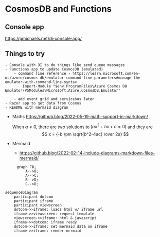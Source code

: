 # CosmosDB and Functions 


## Console app

https://pmichaels.net/di-console-app/



## Things to try

	- Console with DI to do things like send queue messages
	- Functions app to update CosmosDB (emulated)
		- command line reference - https://learn.microsoft.com/en-us/azure/cosmos-db/emulator-command-line-parameters#manage-the-emulator-with-command-line-syntax
			Import-Module "$env:ProgramFiles\Azure Cosmos DB Emulator\PSModules\Microsoft.Azure.CosmosDB.Emulator"
			
		- add event grid and servicebus later
	- Razor app to get data from Cosmos
	- README with mermaid diagram

 - Maths
	https://github.blog/2022-05-19-math-support-in-markdown/

    When $a \ne 0$, there are two solutions to $(ax^2 + bx + c = 0)$ and they are $$ x = {-b \pm \sqrt{b^2-4ac} \over 2a} $$

 - Mermaid
   - https://github.blog/2022-02-14-include-diagrams-markdown-files-mermaid/

    ```mermaid
      graph TD;
          A-->B;
          A-->C;
          B-->D;
          C-->D;
    ```
 
```mermaid
sequenceDiagram
    participant dotcom
    participant iframe
    participant viewscreen
    dotcom->>iframe: loads html w/ iframe url
    iframe->>viewscreen: request template
    viewscreen->>iframe: html & javascript
    iframe->>dotcom: iframe ready
    dotcom->>iframe: set mermaid data on iframe
    iframe->>iframe: render mermaid
```

 

